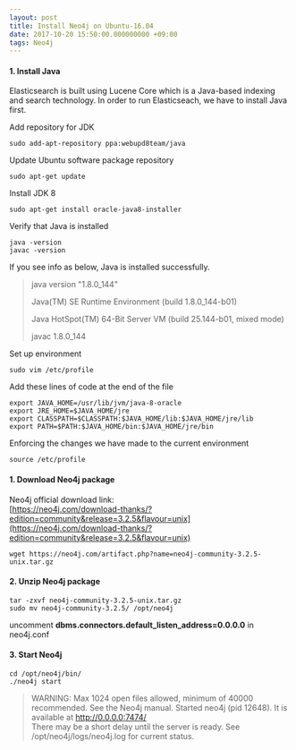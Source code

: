 ```yaml
---
layout: post
title: Install Neo4j on Ubuntu-16.04
date: 2017-10-20 15:50:00.000000000 +09:00
tags: Neo4j
---
```


#### 1. Install Java
Elasticsearch is built using Lucene Core which is a Java-based indexing and search technology. In order to run Elasticseach, we have to install Java first.<br>

Add repository for JDK

```
sudo add-apt-repository ppa:webupd8team/java
```
Update Ubuntu software package repository

```
sudo apt-get update
```
Install JDK 8

```
sudo apt-get install oracle-java8-installer
```
Verify that Java is installed

```
java -version
javac -version
```
If you see info as below, Java is installed successfully.
> java version "1.8.0_144"
> 
> Java(TM) SE Runtime Environment (build 1.8.0_144-b01)
> 
> Java HotSpot(TM) 64-Bit Server VM (build 25.144-b01, mixed mode)
> 
> javac 1.8.0_144

Set up environment

```
sudo vim /etc/profile
```
Add these lines of code at the end of the file

```
export JAVA_HOME=/usr/lib/jvm/java-8-oracle
export JRE_HOME=$JAVA_HOME/jre
export CLASSPATH=$CLASSPATH:$JAVA_HOME/lib:$JAVA_HOME/jre/lib
export PATH=$PATH:$JAVA_HOME/bin:$JAVA_HOME/jre/bin
```
Enforcing the changes we have made to the current environment

```
source /etc/profile
```

#### 1. Download Neo4j package
Neo4j official download link:</br>
[https://neo4j.com/download-thanks/?edition=community&release=3.2.5&flavour=unix](https://neo4j.com/download-thanks/?edition=community&release=3.2.5&flavour=unix)

```
wget https://neo4j.com/artifact.php?name=neo4j-community-3.2.5-unix.tar.gz
```

#### 2. Unzip Neo4j package
```
tar -zxvf neo4j-community-3.2.5-unix.tar.gz
sudo mv neo4j-community-3.2.5/ /opt/neo4j
```

uncomment **dbms.connectors.default_listen_address=0.0.0.0** in neo4j.conf

#### 3. Start Neo4j
```
cd /opt/neo4j/bin/
./neo4j start
```

>WARNING: Max 1024 open files allowed, minimum of 40000 recommended. See the Neo4j manual.
Started neo4j (pid 12648). It is available at http://0.0.0.0:7474/</br>
There may be a short delay until the server is ready.
See /opt/neo4j/logs/neo4j.log for current status.